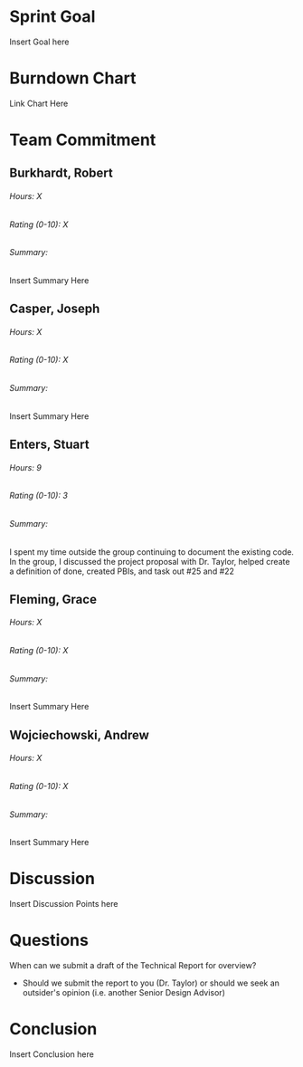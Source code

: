 # Sprint Goal

Insert Goal here

# Burndown Chart

Link Chart Here

# Team Commitment

## Burkhardt, Robert

###### Hours: X

###### Rating (0-10): X

###### Summary:

Insert Summary Here

## Casper, Joseph

###### Hours: X

###### Rating (0-10): X

###### Summary:

Insert Summary Here

## Enters, Stuart

###### Hours: 9

###### Rating (0-10): 3

###### Summary:

I spent my time outside the group continuing to document the existing code. In the group, I discussed the project proposal with Dr. Taylor, helped create a definition of done, created PBIs, and task out #25 and #22

## Fleming, Grace

###### Hours: X

###### Rating (0-10): X

###### Summary:

Insert Summary Here

## Wojciechowski, Andrew

###### Hours: X

###### Rating (0-10): X

###### Summary:

Insert Summary Here

# Discussion

Insert Discussion Points here

# Questions

When can we submit a draft of the Technical Report for overview?

* Should we submit the report to you (Dr. Taylor) or should we seek an outsider's opinion (i.e. another Senior Design Advisor)

# Conclusion

Insert Conclusion here